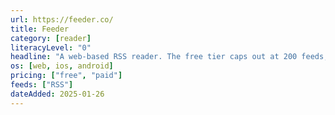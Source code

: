```yaml
---
url: https://feeder.co/
title: Feeder
category: [reader]
literacyLevel: "0"
headline: "A web-based RSS reader. The free tier caps out at 200 feeds, and there's several paid tiers that increase the limits with extra functionality. They also have an Android app."
os: [web, ios, android]
pricing: ["free", "paid"]
feeds: ["RSS"]
dateAdded: 2025-01-26
---
```

